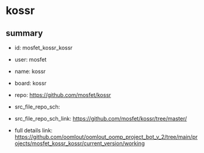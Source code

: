 # kossr
 
## summary 
* id: mosfet_kossr_kossr
* user: mosfet
* name: kossr
* board: kossr
* repo: https://github.com/mosfet/kossr



* src_file_repo_sch: 
* src_file_repo_sch_link: https://github.com/mosfet/kossr/tree/master/
* full details link: https://github.com/oomlout/oomlout_oomp_project_bot_v_2/tree/main/projects/mosfet_kossr_kossr/current_version/working  







